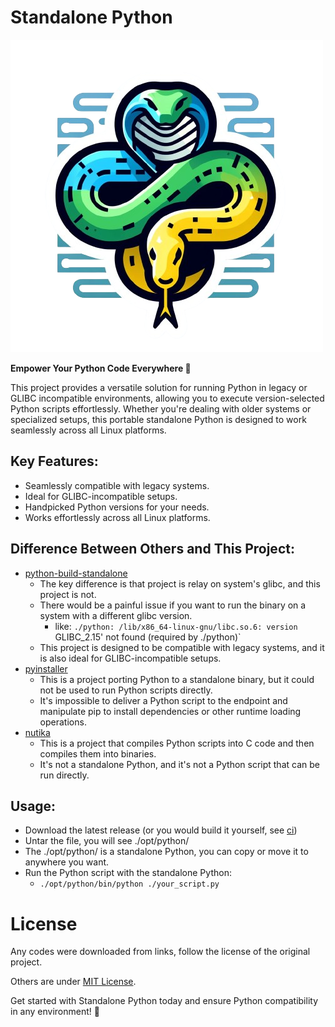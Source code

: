 # Standalone Python
![](/assets/icon.png)

**Empower Your Python Code Everywhere 🐍**

This project provides a versatile solution for running Python in legacy or GLIBC incompatible environments, allowing you to execute version-selected Python scripts effortlessly. 
Whether you're dealing with older systems or specialized setups, this portable
standalone Python is designed to work seamlessly across all Linux platforms.

## Key Features:

- Seamlessly compatible with legacy systems.
- Ideal for GLIBC-incompatible setups.
- Handpicked Python versions for your needs.
- Works effortlessly across all Linux platforms.

## Difference Between Others and This Project:
- [python-build-standalone](https://github.com/indygreg/python-build-standalone)
    - The key difference is that project is relay on system's glibc, and this project is not.
    - There would be a painful issue if you want to run the binary on a system with a different glibc version.
        - like: `./python: /lib/x86_64-linux-gnu/libc.so.6: version `GLIBC_2.15' not found (required by ./python)`
    - This project is designed to be compatible with legacy systems, and it is also ideal for GLIBC-incompatible setups.
- [pyinstaller](https://pyinstaller.org/en/stable/)
    - This is a project porting Python to a standalone binary, but it could not be used to run Python scripts directly.
    - It's impossible to deliver a Python script to the endpoint and manipulate pip to install dependencies or other runtime loading operations.
- [nutika](https://github.com/Nuitka/Nuitka)
    - This is a project that compiles Python scripts into C code and then compiles them into binaries.
    - It's not a standalone Python, and it's not a Python script that can be run directly.

## Usage:
- Download the latest release (or you would build it yourself, see [ci](/.github/workflows/build.yml))
- Untar the file, you will see ./opt/python/
- The ./opt/python/ is a standalone Python, you can copy or move it to anywhere you want.
- Run the Python script with the standalone Python:
    - `./opt/python/bin/python ./your_script.py`

# License
Any codes were downloaded from links, follow the license of the original project.

Others are under [MIT License](/LICENSE).

Get started with Standalone Python today and ensure Python compatibility in any
environment! 🚀

